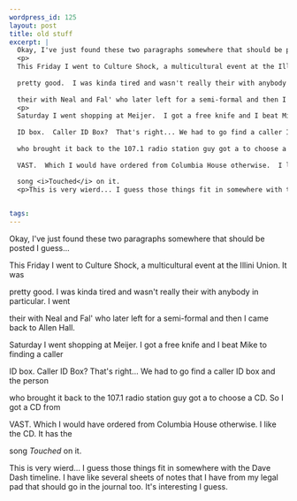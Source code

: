 ```yaml
--- 
wordpress_id: 125
layout: post
title: old stuff
excerpt: |
  Okay, I've just found these two paragraphs somewhere that should be posted I guess...
  <p>
  This Friday I went to Culture Shock, a multicultural event at the Illini Union.  It was 
  
  pretty good.  I was kinda tired and wasn't really their with anybody in particular.  I went 
  
  their with Neal and Fal' who later left for a semi-formal and then I came back to Allen Hall.
  <p>
  Saturday I went shopping at Meijer.  I got a free knife and I beat Mike to finding a caller 
  
  ID box.  Caller ID Box?  That's right... We had to go find a caller ID box and the person 
  
  who brought it back to the 107.1 radio station guy got a to choose a CD.  So I got a CD from 
  
  VAST.  Which I would have ordered from Columbia House otherwise.  I like the CD.  It has the 
  
  song <i>Touched</i> on it.
  <p>This is very wierd... I guess those things fit in somewhere with the Dave Dash timeline.  I have like several sheets of notes that I have from my legal pad that should go in the journal too.  It's interesting I guess.


tags: 
---
```


Okay, I've just found these two paragraphs somewhere that should be posted I guess...
<p>
This Friday I went to Culture Shock, a multicultural event at the Illini Union.  It was 

pretty good.  I was kinda tired and wasn't really their with anybody in particular.  I went 

their with Neal and Fal' who later left for a semi-formal and then I came back to Allen Hall.
<p>
Saturday I went shopping at Meijer.  I got a free knife and I beat Mike to finding a caller 

ID box.  Caller ID Box?  That's right... We had to go find a caller ID box and the person 

who brought it back to the 107.1 radio station guy got a to choose a CD.  So I got a CD from 

VAST.  Which I would have ordered from Columbia House otherwise.  I like the CD.  It has the 

song <i>Touched</i> on it.
<p>This is very wierd... I guess those things fit in somewhere with the Dave Dash timeline.  I have like several sheets of notes that I have from my legal pad that should go in the journal too.  It's interesting I guess.
